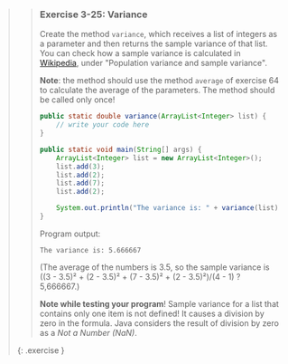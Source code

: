 >> ### Exercise 3-25: Variance
>> 
>> Create the method `variance`, which receives a list of integers as a parameter and then returns the sample variance of that list. You can check how a sample variance is calculated in [Wikipedia](http://en.wikipedia.org/wiki/Variance#Population_variance_and_sample_variance), under "Population variance and sample variance".
>> 
>> **Note**: the method should use the method `average` of exercise 64 to calculate the average of the parameters. The method should be called only once!
>> 
>>```java
>> public static double variance(ArrayList<Integer> list) {
>>     // write your code here
>> }
>> 
>> public static void main(String[] args) {
>>     ArrayList<Integer> list = new ArrayList<Integer>();
>>     list.add(3);
>>     list.add(2);
>>     list.add(7);
>>     list.add(2);
>> 
>>     System.out.println("The variance is: " + variance(list));
>> }
>>```
>>   
>> Program output:
>> 
>>```output 
>> The variance is: 5.666667
>>```
>>     
>> (The average of the numbers is 3.5, so the sample variance is ((3 - 3.5)² + (2 - 3.5)² + (7 - 3.5)² + (2 - 3.5)²)/(4 - 1) ? 5,666667.)
>> 
>> **Note while testing your program**! Sample variance for a list that contains only one item is not defined! It causes a division by zero in the formula. Java considers the result of division by zero as a *Not a Number (NaN)*.
>>
>{: .exercise }